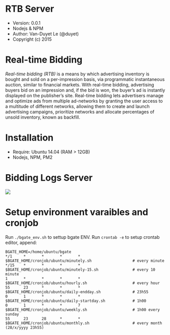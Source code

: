 # RTB Server

* Version: 0.0.1
* Nodejs & NPM
* Author: Van-Duyet Le (@duyet)
* Copyright (c) 2015

# Real-time Bidding 

*Real-time bidding (RTB)* is a means by which advertising inventory is bought and sold on a per-impression basis, via programmatic instantaneous auction, similar to financial markets. With real-time bidding, advertising buyers bid on an impression and, if the bid is won, the buyer’s ad is instantly displayed on the publisher’s site. Real-time bidding lets advertisers manage and optimize ads from multiple ad-networks by granting the user access to a multitude of different networks, allowing them to create and launch advertising campaigns, prioritize networks and allocate percentages of unsold inventory, known as backfill.

# Installation

* Require: Ubuntu 14.04 (RAM > 12GB)
* Nodejs, NPM, PM2

# Bidding Logs Server
![](http://i.imgur.com/jPVRbPb.png)

# Setup environment varaibles and cronjob

Run `./bgate_env.sh` to settup bgate ENV.
Run `crontab -e` to setup crontab editor, append:

	BGATE_HOME=/home/ubuntu/bgate 
	*/1     *       *       *       *       $BGATE_HOME/cronjob/ubuntu/minutely.sh                  # every minute
	*/15    *       *       *       *       $BGATE_HOME/cronjob/ubuntu/minutely-15.sh               # every 10 minute
	1       *       *       *       *       $BGATE_HOME/cronjob/ubuntu/hourly.sh                    # every hour
	55      23      *       *       *       $BGATE_HOME/cronjob/ubuntu/daily-endday.sh              # 23h55
	0       1       *       *       *       $BGATE_HOME/cronjob/ubuntu/daily-startday.sh            # 1h00
	0       1       *       *       7       $BGATE_HOME/cronjob/ubuntu/weekly.sh                    # 1h00 every sunday
	55      23      28      *       *       $BGATE_HOME/cronjob/ubuntu/monthly.sh                   # every month (28/x/yyyy 23h55)

